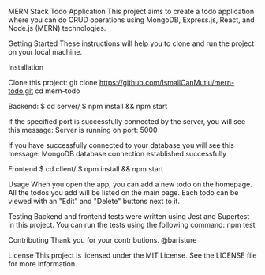 
MERN Stack Todo Application
This project aims to create a todo application where you can do  CRUD operations using MongoDB, Express.js, React, and Node.js (MERN) technologies.

Getting Started
These instructions will help you to clone and run the project on your local machine.

Installation

Clone this project:
git clone https://github.com/IsmailCanMutlu/mern-todo.git
cd mern-todo

Backend:
$ cd server/
$ npm install && npm start

If the specified port is successfully connected by the server, you will see this message:
Server is running on port: 5000

If you have successfully connected to your database you will see this message:
MongoDB database connection established successfully

Frontend
$ cd client/
$ npm install && npm start

Usage
When you open the app, you can add a new todo on the homepage. All the todos you add will be listed on the main page. Each todo can be viewed with an "Edit" and "Delete" buttons next to it.

Testing
Backend and frontend tests were written using Jest and Supertest in this project. You can run the tests using the following command:
npm test

Contributing
Thank you for your contributions.
@baristure

License
This project is licensed under the MIT License. See the LICENSE file for more information.
